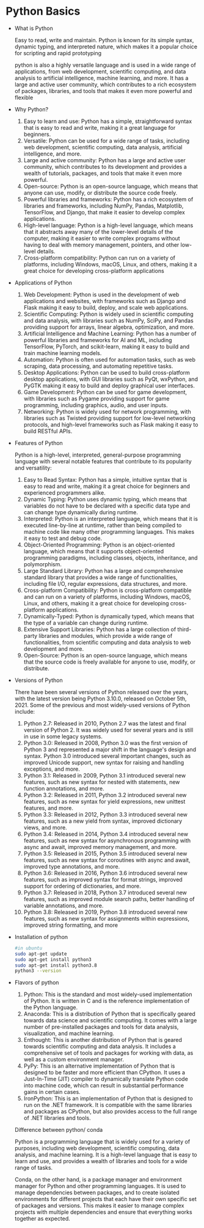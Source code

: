 # Python Basics

- What is Python
    
    Easy to read, write and maintain. Python is known for its simple syntax, dynamic typing, and interpreted nature, which makes it a popular choice for scripting and rapid prototyping
    
    python is also a highly versatile language and is used in a wide range of applications, from web development, scientific computing, and data analysis to artificial intelligence, machine learning, and more. It has a large and active user community, which contributes to a rich ecosystem of packages, libraries, and tools that makes it even more powerful and flexible
    
- Why Python?
    1. Easy to learn and use: Python has a simple, straightforward syntax that is easy to read and write, making it a great language for beginners.
    2. Versatile: Python can be used for a wide range of tasks, including web development, scientific computing, data analysis, artificial intelligence, and more.
    3. Large and active community: Python has a large and active user community, which contributes to its development and provides a wealth of tutorials, packages, and tools that make it even more powerful.
    4. Open-source: Python is an open-source language, which means that anyone can use, modify, or distribute the source code freely.
    5. Powerful libraries and frameworks: Python has a rich ecosystem of libraries and frameworks, including NumPy, Pandas, Matplotlib, TensorFlow, and Django, that make it easier to develop complex applications.
    6. High-level language: Python is a high-level language, which means that it abstracts away many of the lower-level details of the computer, making it easier to write complex programs without having to deal with memory management, pointers, and other low-level details.
    7. Cross-platform compatibility: Python can run on a variety of platforms, including Windows, macOS, Linux, and others, making it a great choice for developing cross-platform applications
- Applications of Python
    1. Web Development: Python is used in the development of web applications and websites, with frameworks such as Django and Flask making it easy to build, deploy, and scale web applications.
    2. Scientific Computing: Python is widely used in scientific computing and data analysis, with libraries such as NumPy, SciPy, and Pandas providing support for arrays, linear algebra, optimization, and more.
    3. Artificial Intelligence and Machine Learning: Python has a number of powerful libraries and frameworks for AI and ML, including TensorFlow, PyTorch, and scikit-learn, making it easy to build and train machine learning models.
    4. Automation: Python is often used for automation tasks, such as web scraping, data processing, and automating repetitive tasks.
    5. Desktop Applications: Python can be used to build cross-platform desktop applications, with GUI libraries such as PyQt, wxPython, and PyGTK making it easy to build and deploy graphical user interfaces.
    6. Game Development: Python can be used for game development, with libraries such as Pygame providing support for game programming, including graphics, audio, and user inputs.
    7. Networking: Python is widely used for network programming, with libraries such as Twisted providing support for low-level networking protocols, and high-level frameworks such as Flask making it easy to build RESTful APIs.
- Features of Python
    
    Python is a high-level, interpreted, general-purpose programming language with several notable features that contribute to its popularity and versatility:
    
    1. Easy to Read Syntax: Python has a simple, intuitive syntax that is easy to read and write, making it a great choice for beginners and experienced programmers alike.
    2. Dynamic Typing: Python uses dynamic typing, which means that variables do not have to be declared with a specific data type and can change type dynamically during runtime.
    3. Interpreted: Python is an interpreted language, which means that it is executed line-by-line at runtime, rather than being compiled to machine code like many other programming languages. This makes it easy to test and debug code.
    4. Object-Oriented Programming: Python is an object-oriented language, which means that it supports object-oriented programming paradigms, including classes, objects, inheritance, and polymorphism.
    5. Large Standard Library: Python has a large and comprehensive standard library that provides a wide range of functionalities, including file I/O, regular expressions, data structures, and more.
    6. Cross-platform Compatibility: Python is cross-platform compatible and can run on a variety of platforms, including Windows, macOS, Linux, and others, making it a great choice for developing cross-platform applications.
    7. Dynamically-Typed: Python is dynamically typed, which means that the type of a variable can change during runtime.
    8. Extensive Support Libraries: Python has a large collection of third-party libraries and modules, which provide a wide range of functionalities, from scientific computing and data analysis to web development and more.
    9. Open-Source: Python is an open-source language, which means that the source code is freely available for anyone to use, modify, or distribute.
- Versions of Python
    
    There have been several versions of Python released over the years, with the latest version being Python 3.10.0, released on October 5th, 2021. Some of the previous and most widely-used versions of Python include:
    
    1. Python 2.7: Released in 2010, Python 2.7 was the latest and final version of Python 2. It was widely used for several years and is still in use in some legacy systems.
    2. Python 3.0: Released in 2008, Python 3.0 was the first version of Python 3 and represented a major shift in the language's design and syntax. Python 3.0 introduced several important changes, such as improved Unicode support, new syntax for raising and handling exceptions, and more.
    3. Python 3.1: Released in 2009, Python 3.1 introduced several new features, such as new syntax for nested with statements, new function annotations, and more.
    4. Python 3.2: Released in 2011, Python 3.2 introduced several new features, such as new syntax for yield expressions, new unittest features, and more.
    5. Python 3.3: Released in 2012, Python 3.3 introduced several new features, such as a new yield from syntax, improved dictionary views, and more.
    6. Python 3.4: Released in 2014, Python 3.4 introduced several new features, such as new syntax for asynchronous programming with async and await, improved memory management, and more.
    7. Python 3.5: Released in 2015, Python 3.5 introduced several new features, such as new syntax for coroutines with async and await, improved type annotations, and more.
    8. Python 3.6: Released in 2016, Python 3.6 introduced several new features, such as improved syntax for format strings, improved support for ordering of dictionaries, and more.
    9. Python 3.7: Released in 2018, Python 3.7 introduced several new features, such as improved module search paths, better handling of variable annotations, and more.
    10. Python 3.8: Released in 2019, Python 3.8 introduced several new features, such as new syntax for assignments within expressions, improved string formatting, and more
- Installation of python
    
    ```bash
    #in ubuntu 
    sudo apt-get update
    sudo apt-get install python3
    sudo apt-get install python3.8
    python3 --version
    ```
    
- Flavors of python
    1. Python: This is the standard and most widely-used implementation of Python. It is written in C and is the reference implementation of the Python language.
    2. Anaconda: This is a distribution of Python that is specifically geared towards data science and scientific computing. It comes with a large number of pre-installed packages and tools for data analysis, visualization, and machine learning.
    3. Enthought: This is another distribution of Python that is geared towards scientific computing and data analysis. It includes a comprehensive set of tools and packages for working with data, as well as a custom environment manager.
    4. PyPy: This is an alternative implementation of Python that is designed to be faster and more efficient than CPython. It uses a Just-In-Time (JIT) compiler to dynamically translate Python code into machine code, which can result in substantial performance gains in certain cases.
    5. IronPython: This is an implementation of Python that is designed to run on the .NET framework. It is compatible with the same libraries and packages as CPython, but also provides access to the full range of .NET libraries and tools.
    
    Difference between python/ conda
    
    Python is a programming language that is widely used for a variety of purposes, including web development, scientific computing, data analysis, and machine learning. It is a high-level language that is easy to learn and use, and provides a wealth of libraries and tools for a wide range of tasks.
    
    Conda, on the other hand, is a package manager and environment manager for Python and other programming languages. It is used to manage dependencies between packages, and to create isolated environments for different projects that each have their own specific set of packages and versions. This makes it easier to manage complex projects with multiple dependencies and ensure that everything works together as expected.